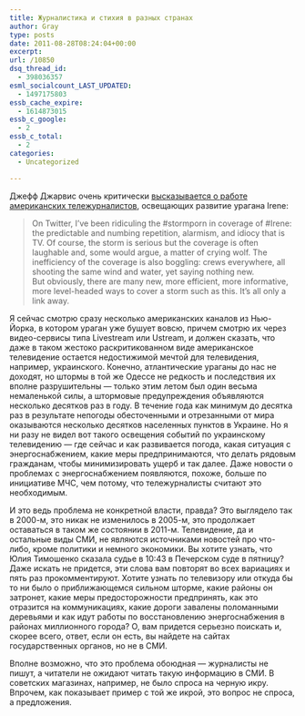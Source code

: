 ```yaml
---
title: Журналистика и стихия в разных странах
author: Gray
type: posts
date: 2011-08-28T08:24:04+00:00
excerpt:
url: /10850
dsq_thread_id:
  - 398036357
esml_socialcount_LAST_UPDATED:
  - 1497175803
essb_cache_expire:
  - 1614873015
essb_c_google:
  - 2
essb_c_total:
  - 2
categories:
  - Uncategorized

---
```








Джефф Джарвис очень критически [высказывается о работе американских тележурналистов][1], освещающих развитие урагана Irene:

> On Twitter, I’ve been ridiculing the #stormporn in coverage of #Irene: the predictable and numbing repetition, alarmism, and idiocy that is TV. Of course, the storm is serious but the coverage is often laughable and, some would argue, a matter of crying wolf. The inefficiency of the coverage is also boggling: crews everywhere, all shooting the same wind and water, yet saying nothing new.  
> But obviously, there are many new, more efficient, more informative, more level-headed ways to cover a storm such as this. It’s all only a link away.

Я сейчас смотрю сразу несколько американских каналов из Нью-Йорка, в котором ураган уже бушует вовсю, причем смотрю их через видео-сервисы типа Livestream или Ustream, и должен сказать, что даже в таком жестоко раскритикованном виде американское телевидение остается недостижимой мечтой для телевидения, например, украинского. Конечно, атлантические ураганы до нас не доходят, но штормы в той же Одессе не редкость и последствия их вполне разрушительны — только этим летом был один весьма немаленькой силы, а штормовые предупреждения объявляются несколько десятков раз в году. В течение года как минимум до десятка раз в результате непогоды обесточенными и отрезанными от мира оказываются несколько десятков населенных пунктов в Украине. Но я ни разу не видел вот такого освещения событий по украинскому телевидению — где сейчас и как развивается погода, какая ситуация с энергоснабжением, какие меры предпринимаются, что делать рядовым гражданам, чтобы минимизировать ущерб и так далее. Даже новости о проблемах с энергоснабжением появляются, похоже, больше по инициативе МЧС, чем потому, что тележурналисты считают это необходимым.

И это ведь проблема не конкретной власти, правда? Это выглядело так в 2000-м, это никак не изменилось в 2005-м, это продолжает оставаться в таком же состоянии в 2011-м. Телевидение, да и остальные виды СМИ, не являются источниками новостей про что-либо, кроме политики и немного экономики. Вы хотите узнать, что Юлия Тимошенко сказала судье в 10:43 в Печерском суде в пятницу? Даже искать не придется, эти слова вам повторят во всех вариациях и пять раз прокомментируют. Хотите узнать по телевизору или откуда бы то ни было о приближающемся сильном шторме, какие районы он затронет, какие меры предосторожности предпринять, как это отразится на коммуникациях, какие дороги завалены поломанными деревьями и как идут работы по восстановлению энергоснабжения в районах миллионного города? О, вам придется серьезно поискать и, скорее всего, ответ, если он есть, вы найдете на сайтах государственных органов, но не в СМИ.

Вполне возможно, что это проблема обоюдная — журналисты не пишут, а читатели не ожидают читать такую информацию в СМИ. В советских магазинах, например, не было спроса на черную икру. Впрочем, как показывает пример с той же икрой, это вопрос не спроса, а предложения.

 [1]: http://www.buzzmachine.com/2011/08/27/how-we-could-cover-storms/